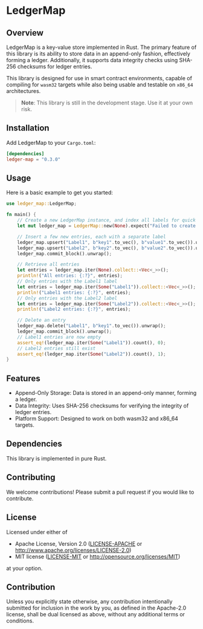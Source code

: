 # LedgerMap

## Overview

LedgerMap is a key-value store implemented in Rust. The primary feature of this library is its ability to store data in an append-only fashion, effectively forming a ledger. Additionally, it supports data integrity checks using SHA-256 checksums for ledger entries.

This library is designed for use in smart contract environments, capable of compiling for `wasm32` targets while also being usable and testable on `x86_64` architectures.

> **Note**: This library is still in the development stage. Use it at your own risk.

## Installation

Add LedgerMap to your `Cargo.toml`:

```toml
[dependencies]
ledger-map = "0.3.0"
```

## Usage

Here is a basic example to get you started:

```rust
use ledger_map::LedgerMap;

fn main() {
    // Create a new LedgerMap instance, and index all labels for quick search
    let mut ledger_map = LedgerMap::new(None).expect("Failed to create LedgerMap");

    // Insert a few new entries, each with a separate label
    ledger_map.upsert("Label1", b"key1".to_vec(), b"value1".to_vec()).unwrap();
    ledger_map.upsert("Label2", b"key2".to_vec(), b"value2".to_vec()).unwrap();
    ledger_map.commit_block().unwrap();

    // Retrieve all entries
    let entries = ledger_map.iter(None).collect::<Vec<_>>();
    println!("All entries: {:?}", entries);
    // Only entries with the Label1 label
    let entries = ledger_map.iter(Some("Label1")).collect::<Vec<_>>();
    println!("Label1 entries: {:?}", entries);
    // Only entries with the Label2 label
    let entries = ledger_map.iter(Some("Label2")).collect::<Vec<_>>();
    println!("Label2 entries: {:?}", entries);

    // Delete an entry
    ledger_map.delete("Label1", b"key1".to_vec()).unwrap();
    ledger_map.commit_block().unwrap();
    // Label1 entries are now empty
    assert_eq!(ledger_map.iter(Some("Label1")).count(), 0);
    // Label2 entries still exist
    assert_eq!(ledger_map.iter(Some("Label2")).count(), 1);
}
```

## Features

- Append-Only Storage: Data is stored in an append-only manner, forming a ledger.
- Data Integrity: Uses SHA-256 checksums for verifying the integrity of ledger entries.
- Platform Support: Designed to work on both wasm32 and x86_64 targets.

## Dependencies

This library is implemented in pure Rust.

## Contributing

We welcome contributions! Please submit a pull request if you would like to contribute.

## License

Licensed under either of

- Apache License, Version 2.0
  ([LICENSE-APACHE](LICENSE-APACHE) or http://www.apache.org/licenses/LICENSE-2.0)
- MIT license
  ([LICENSE-MIT](LICENSE-MIT) or http://opensource.org/licenses/MIT)

at your option.

## Contribution

Unless you explicitly state otherwise, any contribution intentionally submitted
for inclusion in the work by you, as defined in the Apache-2.0 license, shall be
dual licensed as above, without any additional terms or conditions.
